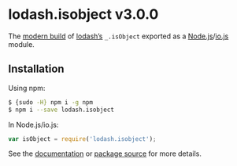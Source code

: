 # lodash.isobject v3.0.0

The [modern build](https://github.com/lodash/lodash/wiki/Build-Differences) of [lodash’s](https://lodash.com/) `_.isObject` exported as a [Node.js](http://nodejs.org/)/[io.js](https://iojs.org/) module.

## Installation

Using npm:

```bash
$ {sudo -H} npm i -g npm
$ npm i --save lodash.isobject
```

In Node.js/io.js:

```js
var isObject = require('lodash.isobject');
```

See the [documentation](https://lodash.com/docs#isObject) or [package source](https://github.com/lodash/lodash/blob/3.0.0-npm-packages/lodash.isobject) for more details.
